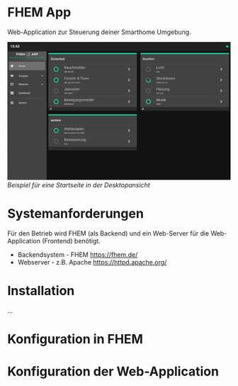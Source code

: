 # FHEM App
Web-Application zur Steuerung deiner Smarthome Umgebung.

![](./docs/media/fhemApp_main_example.png)*Beispiel für eine Startseite in der Desktopansicht*

# Systemanforderungen
Für den Betrieb wird FHEM (als Backend) und ein Web-Server für die Web-Application (Frontend) benötigt.
* Backendsystem - FHEM https://fhem.de/
* Webserver - z.B. Apache https://httpd.apache.org/

# Installation
...

# Konfiguration in FHEM

# Konfiguration der Web-Application
